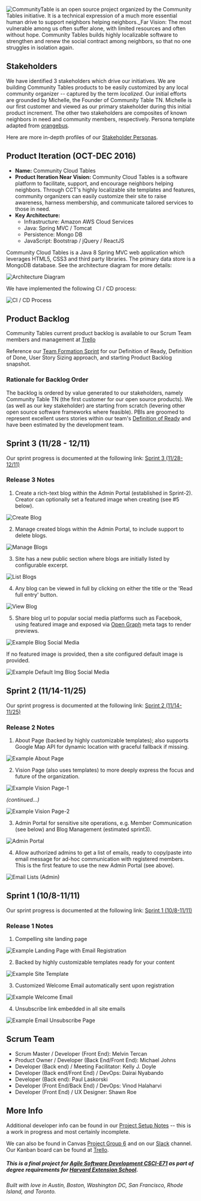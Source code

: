 ![CommunityTable is an open source project organized by the Community Tables initiative. It is a technical expression of a much more essential human drive to support _neighbors helping neighbors_._Far Vision: The most vulnerable among us often suffer alone, with limited resources and often without hope. Community Tables builds highly localizable software to strengthen and renew the social contract among neighbors, so that no one struggles in isolation again.](https://github.com/michaeljohns2/CommunityTable/blob/master/readme/community_tables_landing.png "Title and Far Vision")

## Stakeholders
We have identified 3 stakeholders which drive our initiatives. We are building Community Tables products to be easily customized by any local community organizer -- captured by the term _localized_. Our initial efforts are grounded by Michelle, the Founder of Community Table TN. Michelle is our first customer and viewed as our primary stakeholder during this initial product increment. The other two stakeholders are composites of known neighbors in need and community members, respectively. Persona template adapted from [orangebus](http://orangebus.co.uk/insights/the-power-of-proto-personas).

Here are more in-depth profiles of our [Stakeholder Personas](https://github.com/michaeljohns2/CommunityTable/blob/master/readme/sprint0/stakeholders.md).

## Product Iteration (OCT-DEC 2016)
* __Name:__ Community Cloud Tables
* __Product Iteration Near Vision:__ Community Cloud Tables is a software platform to facilitate, support, and encourage neighbors helping neighbors. Through CCT's highly localizable site templates and features, community organizers can easily customize their site to raise awareness, harness membership, and communicate tailored services to those in need.
* __Key Architecture:__ 
  * Infrastructure: Amazon AWS Cloud Services
  * Java:  Spring MVC / Tomcat
  * Persistence: Mongo DB
  * JavaScript:  Bootstrap / jQuery / ReactJS

Community Cloud Tables is a Java 8 Spring MVC web application which leverages HTML5, CSS3 and third party libraries. The primary data store is a MongoDB database. See the architecture diagram for more details:

![Architecture Diagram](https://github.com/michaeljohns2/CommunityTable/blob/master/readme/community%20tables%20architecture.png)

We have implemented the following CI / CD process:

![CI / CD Process](https://github.com/michaeljohns2/CommunityTable/blob/master/readme/ci_cd.png)

## Product Backlog
Community Tables current product backlog is available to our Scrum Team members and management at [Trello](https://trello.com/b/i9TmhPfB/final-project-community-table)

Reference our [Team Formation Sprint](https://github.com/michaeljohns2/CommunityTable/blob/master/readme/sprint0/sprint0.md) for our Definition of Ready, Definition of Done, User Story Sizing approach, and starting Product Backlog snapshot. 

### Rationale for Backlog Order
The backlog is ordered by value generated to our stakeholders, namely Community Table TN (the first customer for our open source products). We (as well as our key stakeholder) are starting from scratch (levering other open source software frameworks where feasible). PBIs are groomed to represent excellent users stories within our team's [Definition of Ready](https://github.com/michaeljohns2/CommunityTable/blob/master/sprint0.md#definition-of-ready) and have been estimated by the development team.

## Sprint 3 (11/28 - 12/11)

Our sprint progress is documented at the following link:
[Sprint 3 (11/28-12/11)](https://github.com/michaeljohns2/CommunityTable/blob/master/readme/sprint3/sprint3.md)

### Release 3 Notes

1. Create a rich-text blog within the Admin Portal (established in Sprint-2). Creator can optionally set a featured image when creating (see #5 below).

 ![Create Blog](https://github.com/michaeljohns2/CommunityTable/blob/master/readme/sprint3/create_blog.png) 

2. Manage created blogs within the Admin Portal, to include support to delete blogs.  

 ![Manage Blogs](https://github.com/michaeljohns2/CommunityTable/blob/master/readme/sprint3/manage_blogs.png) 

3. Site has a new public section where blogs are initially listed by configurable excerpt.

 ![List Blogs](https://github.com/michaeljohns2/CommunityTable/blob/master/readme/sprint3/list_blogs.png) 

4. Any blog can be viewed in full by clicking on either the title or the 'Read full entry' button.

 ![View Blog](https://github.com/michaeljohns2/CommunityTable/blob/master/readme/sprint3/view_blog.png) 

5. Share blog url to popular social media platforms such as Facebook, using featured image and exposed via [Open Graph](http://ogp.me/) meta tags to render previews. 

 ![Example Blog Social Media](https://github.com/michaeljohns2/CommunityTable/blob/master/readme/sprint3/blog_social_media.png) 
 
 If no featured image is provided, then a site configured default image is provided.
  
 ![Example Default Img Blog Social Media](https://github.com/michaeljohns2/CommunityTable/blob/master/readme/sprint3/blog_social_media_default.png) 

## Sprint 2 (11/14-11/25)

Our sprint progress is documented at the following link:
[Sprint 2 (11/14-11/25)](https://github.com/michaeljohns2/CommunityTable/blob/master/readme/sprint2/sprint2.md)

### Release 2 Notes

1. About Page (backed by highly customizable templates); also supports Google Map API for dynamic location with graceful fallback if missing.
 
 ![Example About Page](https://github.com/michaeljohns2/CommunityTable/blob/master/readme/sprint2/about_content.png) 

2. Vision Page (also uses templates) to more deeply express the focus and future of the organization.

 ![Example Vision Page-1](https://github.com/michaeljohns2/CommunityTable/blob/master/readme/sprint2/vision_content_1.png)
 
 _(continued...)_
 
 ![Example Vision Page-2](https://github.com/michaeljohns2/CommunityTable/blob/master/readme/sprint2/vision_content_2.png)

3. Admin Portal for sensitive site operations, e.g. Member Communication (see below) and Blog Management (estimated sprint3). 

 ![Admin Portal](https://github.com/michaeljohns2/CommunityTable/blob/master/readme/sprint2/admin_login.png)

4. Allow authorized admins to get a list of emails, ready to copy/paste into email message for ad-hoc communication
 with registered members. This is the first feature to use the new Admin Portal (see above).

 ![Email Lists (Admin)](https://github.com/michaeljohns2/CommunityTable/blob/master/readme/sprint2/admin_list_emails.png)

## Sprint 1 (10/8-11/11)

Our sprint progress is documented at the following link:
[Sprint 1 (10/8-11/11)](https://github.com/michaeljohns2/CommunityTable/blob/master/readme/sprint1/sprint1.md)

### Release 1 Notes
1. Compelling site landing page 

 ![Example Landing Page with Email Registration](https://github.com/michaeljohns2/CommunityTable/blob/master/readme/sprint1/community_table_tn_landing_13NOV2016.png)
 
2. Backed by highly customizable templates ready for your content
  
 ![Example Site Template](https://github.com/michaeljohns2/CommunityTable/blob/master/readme/sprint1/site_template.png)

3. Customized Welcome Email automatically sent upon registration 

 ![Example Welcome Email](https://github.com/michaeljohns2/CommunityTable/blob/master/readme/sprint1/welcome_email.png)

4. Unsubscribe link embedded in all site emails

 ![Example Email Unsubscribe Page](https://github.com/michaeljohns2/CommunityTable/blob/master/readme/sprint1/unsubscribe_success.png)

## Scrum Team
- Scrum Master / Developer (Front End): Melvin Tercan
- Product Owner / Developer (Back End/Front End): Michael Johns
- Developer (Back end) / Meeting Facilitator: Kelly J. Doyle
- Developer (Back end/Front End) / DevOps: Dairai Nyabando
- Developer (Back end): Paul Laskorski
- Developer (Front End/Back End) / DevOps: Vinod Halaharvi
- Developer (Front End) / UX Designer: Shawn Roe

## More Info

Additional developer info can be found in our [Project Setup Notes](https://github.com/michaeljohns2/CommunityTable/blob/master/Project%20Setup%20Notes.md) -- this is a work in progress and most certainly incomplete.

We can also be found in Canvas [Project Group 6](https://canvas.harvard.edu/courses/18031/groups) and on our [Slack](https://agilefall2016.slack.com/messages/community_tables) channel. Our Kanban board can be found at [Trello](https://trello.com/b/i9TmhPfB/final-project-community-table).

##### This is a final project for [Agile Software Development CSCI-E71](http://agilesoftwarecourse.org/) as part of degree requirements for  [Harvard Extension School](http://www.extension.harvard.edu/).

###### Built with love in Austin, Boston, Washington DC, San Francisco, Rhode Island, and Toronto.



